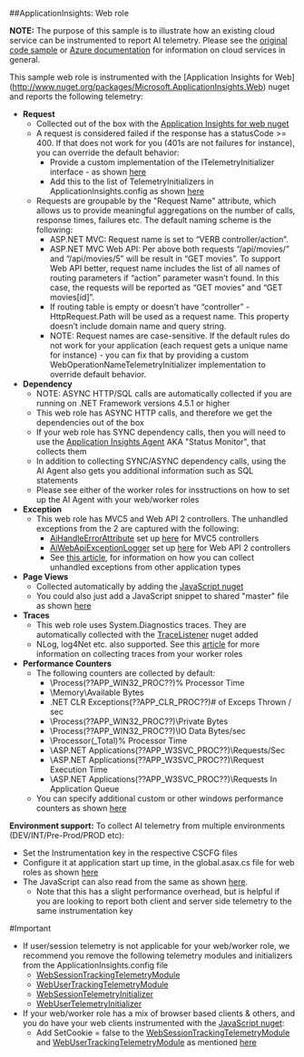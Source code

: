 ﻿##ApplicationInsights: Web role

**NOTE:** The purpose of this sample is to illustrate how an existing cloud service can be instrumented to report AI telemetry. 
Please see the [original code sample](https://code.msdn.microsoft.com/windowsapps/Windows-Azure-Multi-Tier-eadceb36) or [Azure documentation](http://azure.microsoft.com/en-us/services/cloud-services/) for information on cloud services in general.


This sample web role is instrumented with the [Application Insights for Web] (http://www.nuget.org/packages/Microsoft.ApplicationInsights.Web) nuget and reports the following telemetry:

* **Request**
  * Collected out of the box with the [Application Insights for web nuget](http://www.nuget.org/packages/Microsoft.ApplicationInsights.Web)
  * A request is considered failed if the response has a statusCode >= 400. If that does not work for you (401s are not failures for instance), you can override the default behavior:
    * Provide a custom implementation of the ITelemetryInitializer interface - as shown [here](Telemetry/MyTelemetryInitializer.cs)
	* Add this to the list of TelemetryInitializers in ApplicationInsights.config as shown [here](ApplicationInsights.config#L66)
  * Requests are groupable by the "Request Name" attribute, which allows us to provide meaningful aggregations on the number of calls, response times, failures etc. The default naming scheme is the following:
    * ASP.NET MVC: Request name is set to “VERB controller/action”.
	* ASP.NET MVC Web API: Per above both requests “/api/movies/” and “/api/movies/5” will be result in “GET movies”. To support Web API better, request name includes the list of all names of routing parameters if “action” parameter wasn’t found. In this case, the requests will be reported as “GET movies” and “GET movies[id]”.
    * If routing table is empty or doesn’t have “controller” - HttpRequest.Path will be used as a request name. This property doesn’t include domain name and query string.
    * NOTE: Request names are case-sensitive. If the default rules do not work for your application (each request gets a unique name for instance) - you can fix that by providing a custom WebOperationNameTelemetryInitializer implementation to override default behavior.
* **Dependency**
  * NOTE: ASYNC HTTP/SQL calls are automatically collected if you are running on .NET Framework versions 4.5.1 or higher
  * This web role has ASYNC HTTP calls, and therefore we get the dependencies out of the box
  * If your web role has SYNC dependency calls, then you will need to use the [Application Insights Agent](http://azure.microsoft.com/en-us/documentation/articles/app-insights-monitor-performance-live-website-now/) AKA "Status Monitor", that collects them
  * In addition to collecting SYNC/ASYNC dependency calls, using the AI Agent also gets you additional information such as SQL statements
  * Please see either of the worker roles for insstructions on how to set up the AI Agent with your web/worker roles 
* **Exception**
  * This web role has MVC5 and Web API 2 controllers. The unhandled exceptions from the 2 are captured with the following:
    * [AiHandleErrorAttribute](Telemetry/AiHandleErrorAttribute.cs) set up [here](App_Start/FilterConfig.cs#L12) for MVC5 controllers
	* [AiWebApiExceptionLogger](Telemetry/AiWebApiExceptionLogger.cs) set up [here](App_Start/WebApiConfig.cs#L25) for Web API 2 controllers
	* See [this article](http://azure.microsoft.com/en-us/documentation/articles/app-insights-asp-net-exceptions/), for information on how you can collect unhandled exceptions from other application types 
* **Page Views**
  * Collected automatically by adding the [JavaScript nuget](http://www.nuget.org/packages/Microsoft.ApplicationInsights.JavaScript)
  * You could also just add a JavaScript snippet to shared "master" file as shown [here](Views/Shared/_Layout.cshtml#L9)
* **Traces**
  * This web role uses System.Diagnostics traces. They are automatically collected with the [TraceListener](http://www.nuget.org/packages/Microsoft.ApplicationInsights.TraceListener) nuget added
  * NLog, log4Net etc. also supported. See this [article](http://azure.microsoft.com/en-us/documentation/articles/app-insights-search-diagnostic-logs/) for more information on collecting traces from your worker roles
* **Performance Counters**
  * The following counters are collected by default:
    * \Process(??APP_WIN32_PROC??)\% Processor Time
	* \Memory\Available Bytes
	* \.NET CLR Exceptions(??APP_CLR_PROC??)\# of Exceps Thrown / sec
	* \Process(??APP_WIN32_PROC??)\Private Bytes
	* \Process(??APP_WIN32_PROC??)\IO Data Bytes/sec
	* \Processor(_Total)\% Processor Time
	* \ASP.NET Applications(??APP_W3SVC_PROC??)\Requests/Sec	
	* \ASP.NET Applications(??APP_W3SVC_PROC??)\Request Execution Time
	* \ASP.NET Applications(??APP_W3SVC_PROC??)\Requests In Application Queue
  * You can specify additional custom or other windows performance counters as shown [here](ApplicationInsights.config#L14)

**Environment support:** To collect AI telemetry from multiple environments (DEV/INT/Pre-Prod/PROD etc): 
* Set the Instrumentation key in the respective CSCFG files
* Configure it at application start up time, in the global.asax.cs file for web roles as shown [here](Global.asax.cs#L27)
* The JavaScript can also read from the same as shown [here](Views/Shared/_Layout.cshtml#L9). 
  * Note that this has a slight performance overhead, but is helpful if you are looking to report both client and server side telemetry to the same instrumentation key

#Important
* If user/session telemetry is not applicable for your web/worker role, we recommend you remove the following telemetry modules and initializers from the ApplicationInsights.config file
  * [WebSessionTrackingTelemetryModule](ApplicationInsights.config#L34)
  * [WebUserTrackingTelemetryModule](ApplicationInsights.config#L35)
  * [WebSessionTelemetryInitializer](ApplicationInsights.config#L65)
  * [WebUserTelemetryInitializer](ApplicationInsights.config#L59)
* If your web/worker role has a mix of browser based clients & others, and you do have your web clients instrumented with the [JavaScript nuget](http://www.nuget.org/packages/Microsoft.ApplicationInsights.JavaScript):
  * Add SetCookie = false to the [WebSessionTrackingTelemetryModule](ApplicationInsights.config#L36) and [WebUserTrackingTelemetryModule](ApplicationInsights.config#L37) as mentioned [here](ApplicationInsights.config#L42)
